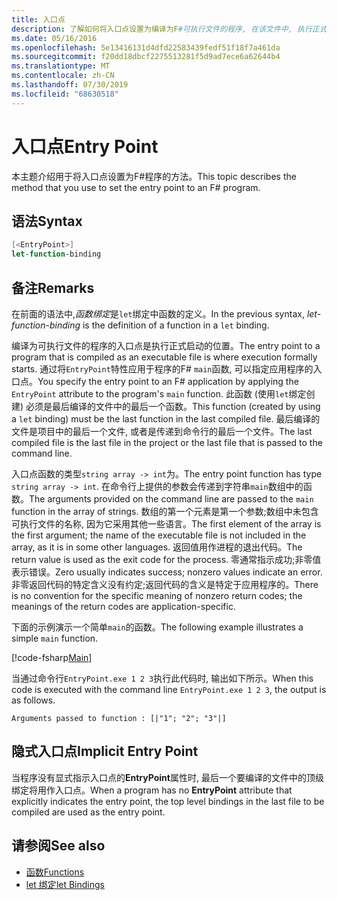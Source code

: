 ```yaml
---
title: 入口点
description: 了解如何将入口点设置为编译为F#可执行文件的程序, 在该文件中, 执行正式启动。
ms.date: 05/16/2016
ms.openlocfilehash: 5e13416131d4dfd22583439fedf51f18f7a461da
ms.sourcegitcommit: f20dd18dbcf2275513281f5d9ad7ece6a62644b4
ms.translationtype: MT
ms.contentlocale: zh-CN
ms.lasthandoff: 07/30/2019
ms.locfileid: "68630518"
---
```

# <a name="entry-point"></a><span data-ttu-id="ded82-103">入口点</span><span class="sxs-lookup"><span data-stu-id="ded82-103">Entry Point</span></span>

<span data-ttu-id="ded82-104">本主题介绍用于将入口点设置为F#程序的方法。</span><span class="sxs-lookup"><span data-stu-id="ded82-104">This topic describes the method that you use to set the entry point to an F# program.</span></span>

## <a name="syntax"></a><span data-ttu-id="ded82-105">语法</span><span class="sxs-lookup"><span data-stu-id="ded82-105">Syntax</span></span>

```fsharp
[<EntryPoint>]
let-function-binding
```

## <a name="remarks"></a><span data-ttu-id="ded82-106">备注</span><span class="sxs-lookup"><span data-stu-id="ded82-106">Remarks</span></span>

<span data-ttu-id="ded82-107">在前面的语法中,*函数绑定*是`let`绑定中函数的定义。</span><span class="sxs-lookup"><span data-stu-id="ded82-107">In the previous syntax, *let-function-binding* is the definition of a function in a `let` binding.</span></span>

<span data-ttu-id="ded82-108">编译为可执行文件的程序的入口点是执行正式启动的位置。</span><span class="sxs-lookup"><span data-stu-id="ded82-108">The entry point to a program that is compiled as an executable file is where execution formally starts.</span></span> <span data-ttu-id="ded82-109">通过将`EntryPoint`特性应用于程序的F# `main`函数, 可以指定应用程序的入口点。</span><span class="sxs-lookup"><span data-stu-id="ded82-109">You specify the entry point to an F# application by applying the `EntryPoint` attribute to the program's `main` function.</span></span> <span data-ttu-id="ded82-110">此函数 (使用`let`绑定创建) 必须是最后编译的文件中的最后一个函数。</span><span class="sxs-lookup"><span data-stu-id="ded82-110">This function (created by using a `let` binding) must be the last function in the last compiled file.</span></span> <span data-ttu-id="ded82-111">最后编译的文件是项目中的最后一个文件, 或者是传递到命令行的最后一个文件。</span><span class="sxs-lookup"><span data-stu-id="ded82-111">The last compiled file is the last file in the project or the last file that is passed to the command line.</span></span>

<span data-ttu-id="ded82-112">入口点函数的类型`string array -> int`为。</span><span class="sxs-lookup"><span data-stu-id="ded82-112">The entry point function has type `string array -> int`.</span></span> <span data-ttu-id="ded82-113">在命令行上提供的参数会传递到字符串`main`数组中的函数。</span><span class="sxs-lookup"><span data-stu-id="ded82-113">The arguments provided on the command line are passed to the `main` function in the array of strings.</span></span> <span data-ttu-id="ded82-114">数组的第一个元素是第一个参数;数组中未包含可执行文件的名称, 因为它采用其他一些语言。</span><span class="sxs-lookup"><span data-stu-id="ded82-114">The first element of the array is the first argument; the name of the executable file is not included in the array, as it is in some other languages.</span></span> <span data-ttu-id="ded82-115">返回值用作进程的退出代码。</span><span class="sxs-lookup"><span data-stu-id="ded82-115">The return value is used as the exit code for the process.</span></span> <span data-ttu-id="ded82-116">零通常指示成功;非零值表示错误。</span><span class="sxs-lookup"><span data-stu-id="ded82-116">Zero usually indicates success; nonzero values indicate an error.</span></span> <span data-ttu-id="ded82-117">非零返回代码的特定含义没有约定;返回代码的含义是特定于应用程序的。</span><span class="sxs-lookup"><span data-stu-id="ded82-117">There is no convention for the specific meaning of nonzero return codes; the meanings of the return codes are application-specific.</span></span>

<span data-ttu-id="ded82-118">下面的示例演示一个简单`main`的函数。</span><span class="sxs-lookup"><span data-stu-id="ded82-118">The following example illustrates a simple `main` function.</span></span>

[!code-fsharp[Main](~/samples/snippets/fsharp/entry-point/snippet501.fs)]

<span data-ttu-id="ded82-119">当通过命令行`EntryPoint.exe 1 2 3`执行此代码时, 输出如下所示。</span><span class="sxs-lookup"><span data-stu-id="ded82-119">When this code is executed with the command line `EntryPoint.exe 1 2 3`, the output is as follows.</span></span>

```console
Arguments passed to function : [|"1"; "2"; "3"|]
```

## <a name="implicit-entry-point"></a><span data-ttu-id="ded82-120">隐式入口点</span><span class="sxs-lookup"><span data-stu-id="ded82-120">Implicit Entry Point</span></span>

<span data-ttu-id="ded82-121">当程序没有显式指示入口点的**EntryPoint**属性时, 最后一个要编译的文件中的顶级绑定将用作入口点。</span><span class="sxs-lookup"><span data-stu-id="ded82-121">When a program has no **EntryPoint** attribute that explicitly indicates the entry point, the top level bindings in the last file to be compiled are used as the entry point.</span></span>

## <a name="see-also"></a><span data-ttu-id="ded82-122">请参阅</span><span class="sxs-lookup"><span data-stu-id="ded82-122">See also</span></span>

- [<span data-ttu-id="ded82-123">函数</span><span class="sxs-lookup"><span data-stu-id="ded82-123">Functions</span></span>](index.md)
- [<span data-ttu-id="ded82-124">let 绑定</span><span class="sxs-lookup"><span data-stu-id="ded82-124">let Bindings</span></span>](let-bindings.md)

